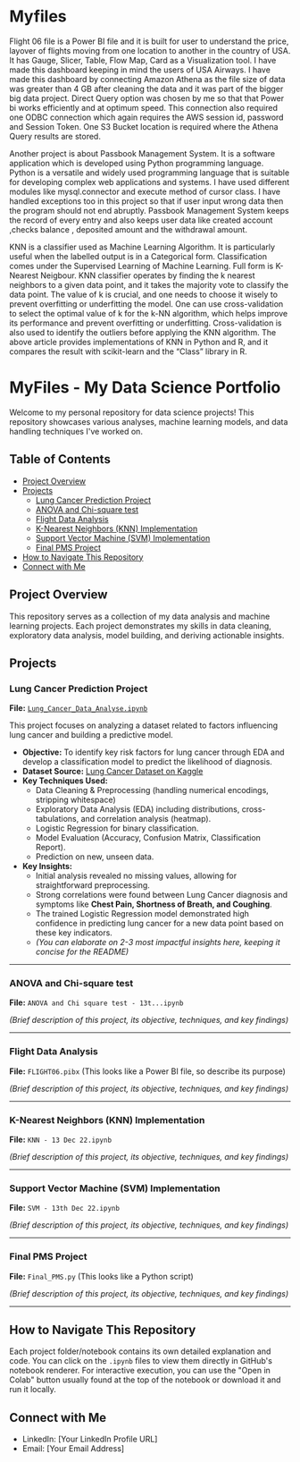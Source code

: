 # Myfiles

Flight 06 file is a Power BI file and it is built for user to understand the price, layover of flights moving from one location to another in the country of USA.
It has Gauge, Slicer, Table, Flow Map, Card as a Visualization tool. I have made this dashboard keeping in mind the users of USA Airways. I have made this dashboard
by connecting Amazon Athena as the file size of data was greater than 4 GB after cleaning the data and it was part of the bigger big data project. Direct Query 
option was chosen by me so that that Power bi works efficiently and at optimum speed. This connection also required one ODBC connection which again 
requires the AWS session id, password and Session Token. One S3 Bucket location is required where the Athena Query results are stored. 




Another project is about Passbook Management System. It is a software application which is developed using Python programming language. 
Python is a versatile and widely used programming language that is suitable for developing complex web applications and systems. 
I have used different modules like mysql.connector and execute method of cursor class. I have handled exceptions too in this project so that 
if user input wrong data then the program should not end abruptly. Passbook Management System keeps the record of every entry and also keeps 
user data like created account ,checks balance , deposited amount and the withdrawal amount.



KNN is a classifier used as Machine Learning Algorithm. It is particularly useful when the labelled output is in a Categorical form. Classification
comes under the Supervised Learning of Machine Learning. Full form is K- Nearest Neigbour. KNN classifier operates by finding the k nearest neighbors to a given data point, and it takes the majority vote to classify the data point.
The value of k is crucial, and one needs to choose it wisely to prevent overfitting or underfitting the model.
One can use cross-validation to select the optimal value of k for the k-NN algorithm, which helps improve its performance and prevent overfitting or underfitting. Cross-validation is also used to identify the outliers before applying the KNN algorithm.
The above article provides implementations of KNN in Python and R, and it compares the result with scikit-learn and the “Class” library in R.


# MyFiles - My Data Science Portfolio

Welcome to my personal repository for data science projects! This repository showcases various analyses, machine learning models, and data handling techniques I've worked on.

## Table of Contents
- [Project Overview](#project-overview)
- [Projects](#projects)
    - [Lung Cancer Prediction Project](#lung-cancer-prediction-project)
    - [ANOVA and Chi-square test](#anova-and-chi-square-test)
    - [Flight Data Analysis](#flight-data-analysis)
    - [K-Nearest Neighbors (KNN) Implementation](#k-nearest-neighbors-knn-implementation)
    - [Support Vector Machine (SVM) Implementation](#support-vector-machine-svm-implementation)
    - [Final PMS Project](#final-pms-project)
- [How to Navigate This Repository](#how-to-navigate-this-repository)
- [Connect with Me](#connect-with-me)

## Project Overview
This repository serves as a collection of my data analysis and machine learning projects. Each project demonstrates my skills in data cleaning, exploratory data analysis, model building, and deriving actionable insights.

## Projects

### Lung Cancer Prediction Project

**File:** [`Lung_Cancer_Data_Analyse.ipynb`](./Lung_Cancer_Data_Analyse.ipynb)

This project focuses on analyzing a dataset related to factors influencing lung cancer and building a predictive model.

- **Objective:** To identify key risk factors for lung cancer through EDA and develop a classification model to predict the likelihood of diagnosis.
- **Dataset Source:** [Lung Cancer Dataset on Kaggle](https://www.kaggle.com/datasets/aagambshah/lung-cancer-dataset)
- **Key Techniques Used:**
    - Data Cleaning & Preprocessing (handling numerical encodings, stripping whitespace)
    - Exploratory Data Analysis (EDA) including distributions, cross-tabulations, and correlation analysis (heatmap).
    - Logistic Regression for binary classification.
    - Model Evaluation (Accuracy, Confusion Matrix, Classification Report).
    - Prediction on new, unseen data.
- **Key Insights:**
    - Initial analysis revealed no missing values, allowing for straightforward preprocessing.
    - Strong correlations were found between Lung Cancer diagnosis and symptoms like **Chest Pain, Shortness of Breath, and Coughing**.
    - The trained Logistic Regression model demonstrated high confidence in predicting lung cancer for a new data point based on these key indicators.
    - *(You can elaborate on 2-3 most impactful insights here, keeping it concise for the README)*

---

### ANOVA and Chi-square test

**File:** `ANOVA and Chi square test - 13t...ipynb`

*(Brief description of this project, its objective, techniques, and key findings)*

---

### Flight Data Analysis

**File:** `FLIGHT06.pibx` (This looks like a Power BI file, so describe its purpose)

*(Brief description of this project, its objective, techniques, and key findings)*

---

### K-Nearest Neighbors (KNN) Implementation

**File:** `KNN - 13 Dec 22.ipynb`

*(Brief description of this project, its objective, techniques, and key findings)*

---

### Support Vector Machine (SVM) Implementation

**File:** `SVM - 13th Dec 22.ipynb`

*(Brief description of this project, its objective, techniques, and key findings)*

---

### Final PMS Project

**File:** `Final_PMS.py` (This looks like a Python script)

*(Brief description of this project, its objective, techniques, and key findings)*

---

## How to Navigate This Repository
Each project folder/notebook contains its own detailed explanation and code. You can click on the `.ipynb` files to view them directly in GitHub's notebook renderer. For interactive execution, you can use the "Open in Colab" button usually found at the top of the notebook or download it and run it locally.

## Connect with Me
- LinkedIn: [Your LinkedIn Profile URL]
- Email: [Your Email Address]
